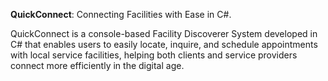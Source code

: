 **QuickConnect**: Connecting Facilities with Ease in C#.

QuickConnect is a console-based Facility Discoverer System developed in C# that enables users to easily locate, inquire, and schedule appointments with local service facilities, helping both clients and service providers connect more efficiently in the digital age.
